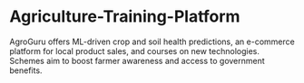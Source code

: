 # Agriculture-Training-Platform
AgroGuru offers ML-driven crop and soil health predictions, an e-commerce platform for local product sales, and courses on new technologies. Schemes aim to boost farmer awareness and access to government benefits.
